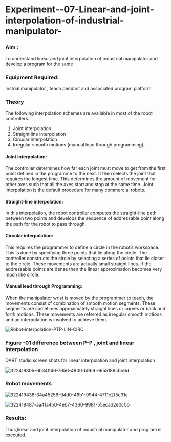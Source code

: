 # Experiment--07-Linear-and-joint-interpolation-of-industrial-manipulator-

### Aim :
To understand linear and joint interpolation of industrial manipulator and develop a program for the same 
      
### Equipment Required: 
Instrial manipulator , teach pendant and associated program platform 
      
### Theory 
The following interpolation schemes are available in most of the robot controllers.
1. Joint interpolation
2. Straight line interpolation
3. Circular interpolation
4. Irregular smooth motions (manual lead through programming).
#### Joint interpolation: 
The controller determines how far each joint must move to get from the first point defined in the programme to the next. It then selects the joint that
requires the longest time. This determines the amount of movement for other axes such that all the axes start and stop at the same time. Joint interpolation is the default procedure for many commercial robots.

#### Straight-line interpolation: 
In this interpolation, the robot controller computes the straight-line path between two points and develops the sequence of addressable point along the path for the robot to pass through.

#### Circular interpolation: 
This requires the programmer to define a circle in the
robot’s workspace. This is done by specifying three points that lie along the circle. The controller constructs the circle by selecting a series of points that lie closer to the circle. These movements are actually small straight lines. If the addressable points are dense then the linear approximation becomes very much like circle.


#### Manual lead through Programming: 
When the manipulator wrist is moved by the programmer to teach, the movements consist of combination of smooth motion segments. These segments are sometimes approximately straight lines or curves or back and forth motions. These movements are referred as irregular smooth motions and an interpolation is involved to achieve them.




![Robot-interpolation-PTP-LIN-CIRC](https://user-images.githubusercontent.com/36288975/201615171-d0886aaa-8220-4b0c-8a1d-3d8a5c69c76a.png)

### Figure -01 difference between P-P , joint and linear interpolation 

DART studio screen shots for linear interpolation and joint interpolation 

![322419305-6b34ff46-7656-4900-b9b6-e655189cbb6d](https://github.com/SriSaiPriyaSenthilvel/Experiment--07-Linear-and-joint-interpolation-of-industrial-manipulator-/assets/119475702/550dbab3-406a-4e04-99d9-18ab556fc581)

### Robot movements 

![322419438-34a45256-94d0-46b1-9944-4711e2f5e31c](https://github.com/SriSaiPriyaSenthilvel/Experiment--07-Linear-and-joint-interpolation-of-industrial-manipulator-/assets/119475702/3c60a96d-a600-483f-85c2-9b08e7ace0f3)

![322419487-aa41a4b0-4eb7-4360-9981-55ecad2e0c0b](https://github.com/SriSaiPriyaSenthilvel/Experiment--07-Linear-and-joint-interpolation-of-industrial-manipulator-/assets/119475702/b451f844-ca01-4a4f-b894-d570de82da15)

### Results: 

Thus,linear and joint interpolation of industrial manipulator and program is executed.
